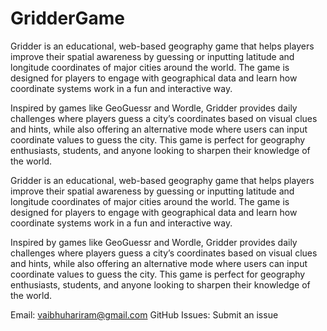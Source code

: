 # GridderGame
Gridder is an educational, web-based geography game that helps players improve their spatial awareness by guessing or inputting latitude and longitude coordinates of major cities around the world. The game is designed for players to engage with geographical data and learn how coordinate systems work in a fun and interactive way.

Inspired by games like GeoGuessr and Wordle, Gridder provides daily challenges where players guess a city’s coordinates based on visual clues and hints, while also offering an alternative mode where users can input coordinate values to guess the city. This game is perfect for geography enthusiasts, students, and anyone looking to sharpen their knowledge of the world.

Gridder is an educational, web-based geography game that helps players improve their spatial awareness by guessing or inputting latitude and longitude coordinates of major cities around the world. The game is designed for players to engage with geographical data and learn how coordinate systems work in a fun and interactive way.

Inspired by games like GeoGuessr and Wordle, Gridder provides daily challenges where players guess a city’s coordinates based on visual clues and hints, while also offering an alternative mode where users can input coordinate values to guess the city. This game is perfect for geography enthusiasts, students, and anyone looking to sharpen their knowledge of the world.

Email: vaibhuhariram@gmail.com
GitHub Issues: Submit an issue
